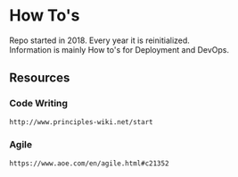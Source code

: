 # How To's

Repo started in 2018. Every year it is reinitialized.  
Information is mainly How to's for Deployment and DevOps.

## Resources

### Code Writing

```html
http://www.principles-wiki.net/start
```

### Agile

```html
https://www.aoe.com/en/agile.html#c21352
```

